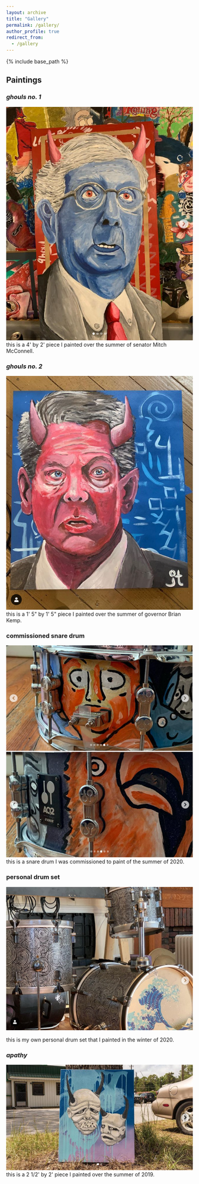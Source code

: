 ```yaml
---
layout: archive
title: "Gallery"
permalink: /gallery/
author_profile: true
redirect_from:
  - /gallery
---
```


{% include base_path %}


## Paintings

### *ghouls no. 1*
![Editing a markdown file for a talk](/images/mitchMcConnell.png)
this is a 4' by 2' piece I painted over the summer of senator Mitch McConnell.

### *ghouls no. 2*
![Editing a markdown file for a talk](/images/brianKemp.png)
this is a 1' 5" by 1' 5" piece I painted over the summer of governor Brian Kemp.

### commissioned snare drum
![Editing a markdown file for a talk](/images/drumJakeLiddy.png)
![Editing a markdown file for a talk](/images/drumJakeLiddy2.png)
this is a snare drum  I was commissioned to paint of the summer of 2020.

### personal drum set
![Editing a markdown file for a talk](/images/drumSetPainting.png)

this is my own personal drum set that I painted in the winter of 2020.

### *apathy*
![Editing a markdown file for a talk](/images/oniPainting.png)
this is a 2 1/2' by 2' piece I painted over the summer of 2019.



